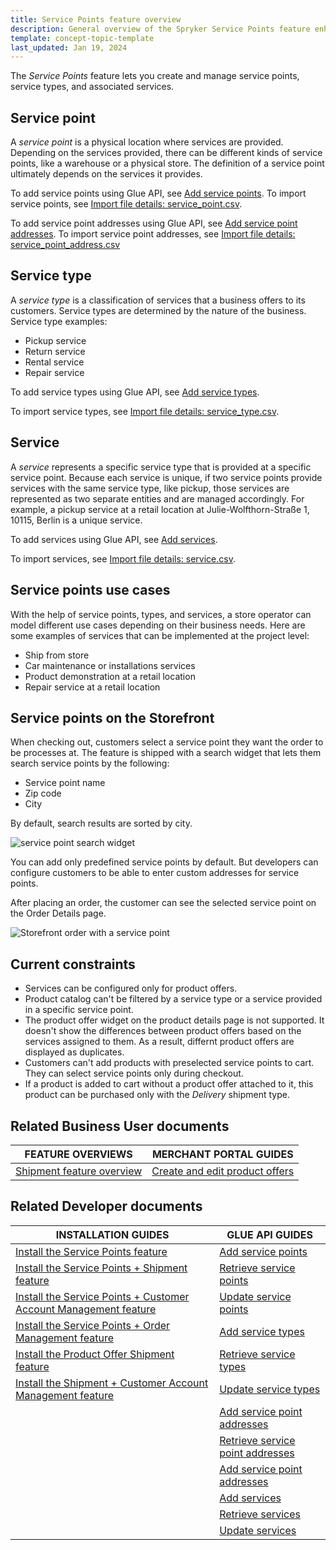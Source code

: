```yaml
---
title: Service Points feature overview
description: General overview of the Spryker Service Points feature enhancing your Spryker Unified Commerce based projects.
template: concept-topic-template
last_updated: Jan 19, 2024
---
```


The *Service Points* feature lets you create and manage service points, service types, and associated services.

## Service point

A *service point* is a physical location where services are provided. Depending on the services provided, there can be different kinds of service points, like a warehouse or a physical store. The definition of a service point ultimately depends on the services it provides.

To add service points using Glue API, see [Add service points](/docs/pbc/all/service-point-management/latest/unified-commerce/manage-using-glue-api/manage-service-points/glue-api-add-service-points.html). To import service points, see [Import file details: service_point.csv](/docs/pbc/all/service-point-management/latest/unified-commerce/import-and-export-data/import-file-details-service-point.csv.html).

To add service point addresses using Glue API, see [Add service point addresses](/docs/pbc/all/service-point-management/latest/unified-commerce/manage-using-glue-api/manage-service-point-addresses/glue-api-add-service-point-addresses.html). To import service point addresses, see [Import file details: service_point_address.csv](/docs/pbc/all/service-point-management/latest/unified-commerce/import-and-export-data/import-file-details-service-point-address.csv.html)

## Service type

A *service type* is a classification of services that a business offers to its customers. Service types are determined by the nature of the business. Service type examples:
- Pickup service
- Return service
- Rental service
- Repair service

To add service types using Glue API, see [Add service types](/docs/pbc/all/service-point-management/latest/unified-commerce/manage-using-glue-api/manage-service-types/glue-api-add-service-types.html).

To import service types, see [Import file details: service_type.csv](/docs/pbc/all/service-point-management/latest/unified-commerce/import-and-export-data/import-file-details-service-type.csv.html).


## Service

A *service* represents a specific service type that is provided at a specific service point. Because each service is unique, if two service points provide services with the same service type, like pickup, those services are represented as two separate entities and are managed accordingly. For example, a pickup service at a retail location at Julie-Wolfthorn-Straße 1, 10115, Berlin is a unique service.

To add services using Glue API, see [Add services](/docs/pbc/all/service-point-management/latest/unified-commerce/manage-using-glue-api/manage-services/glue-api-add-services.html).

To import services, see [Import file details: service.csv](/docs/pbc/all/service-point-management/latest/unified-commerce/import-and-export-data/import-file-details-service.csv.html).


## Service points use cases


With the help of service points, types, and services, a store operator can model different use cases depending on their business needs. Here are some examples of services that can be implemented at the project level:
- Ship from store
- Car maintenance or installations services
- Product demonstration at a retail location
- Repair service at a retail location


## Service points on the Storefront

When checking out, customers select a service point they want the order to be processes at. The feature is shipped with a search widget that lets them search service points by the following:
- Service point name
- Zip code
- City

By default, search results are sorted by city.

![service point search widget](https://spryker.s3.eu-central-1.amazonaws.com/docs/pbc/all/service-point-management/unified-commerce/service-points-feature-overview.md/service-point-search.png)

You can add only predefined service points by default. But developers can configure customers to be able to enter custom addresses for service points.

After placing an order, the customer can see the selected service point on the Order Details page.

![Storefront order with a service point](https://spryker.s3.eu-central-1.amazonaws.com/docs/pbc/all/service-point-management/unified-commerce/service-points-feature-overview.md/storefront-order-service-point.png)


## Current constraints

- Services can be configured only for product offers.
- Product catalog can't be filtered by a service type or a service provided in a specific service point.
- The product offer widget on the product details page is not supported. It doesn't show the differences between product offers based on the services assigned to them. As a result, differnt product offers are displayed as duplicates.
- Customers can't add products with preselected service points to cart. They can select service points only during checkout.
- If a product is added to cart without a product offer attached to it, this product can be purchased only with the *Delivery* shipment type.


## Related Business User documents

| FEATURE OVERVIEWS | MERCHANT PORTAL GUIDES |
| - | - |
| [Shipment feature overview](/docs/pbc/all/carrier-management/{{page.version}}/base-shop/shipment-feature-overview.html) | [Create and edit product offers](/docs/pbc/all/offer-management/{{page.version}}/unified-commerce/unified-commerce-create-and-edit-product-offers.html) |



## Related Developer documents

| INSTALLATION GUIDES | GLUE API GUIDES   |
| - | - |
| [Install the Service Points feature](/docs/pbc/all/service-point-management/latest/unified-commerce/install-features/install-the-service-points-feature.html) | [Add service points](/docs/pbc/all/service-point-management/latest/unified-commerce/manage-using-glue-api/manage-service-points/glue-api-add-service-points.html) |
| [Install the Service Points + Shipment feature](/docs/pbc/all/service-point-management/latest/unified-commerce/install-features/install-the-service-points-shipment-feature.html) |  [Retrieve service points](/docs/pbc/all/service-point-management/latest/unified-commerce/manage-using-glue-api/manage-service-points/glue-api-retrieve-service-points.html)  |
| [Install the Service Points + Customer Account Management feature](/docs/pbc/all/service-point-management/latest/unified-commerce/install-features/install-the-service-points-customer-account-management-feature.html) | [Update service points](/docs/pbc/all/service-point-management/latest/unified-commerce/manage-using-glue-api/manage-service-points/glue-api-update-service-points.html) |
| [Install the Service Points + Order Management feature](/docs/pbc/all/service-point-management/latest/unified-commerce/install-features/install-the-service-points-order-management-feature.html) | [Add service types](/docs/pbc/all/service-point-management/latest/unified-commerce/manage-using-glue-api/manage-service-types/glue-api-add-service-types.html) |
| [Install the Product Offer Shipment feature](/docs/pbc/all/offer-management/{{page.version}}/marketplace/install-and-upgrade/install-features/install-the-product-offer-shipment-feature.html) | [Retrieve service types](/docs/pbc/all/service-point-management/latest/unified-commerce/manage-using-glue-api/manage-service-types/glue-api-retrieve-service-types.html) |
| [Install the Shipment + Customer Account Management feature](/docs/pbc/all/carrier-management/{{page.version}}/base-shop/install-and-upgrade/install-features/install-the-shipment-customer-account-management-feature.html) | [Update service types](/docs/pbc/all/service-point-management/latest/unified-commerce/manage-using-glue-api/manage-service-types/glue-api-update-service-types.html) |
| |  [Add service point addresses](/docs/pbc/all/service-point-management/latest/unified-commerce/manage-using-glue-api/manage-service-point-addresses/glue-api-add-service-point-addresses.html) |
| |  [Retrieve service point addresses](/docs/pbc/all/service-point-management/latest/unified-commerce/manage-using-glue-api/manage-service-point-addresses/glue-api-retrieve-service-point-addresses.html) |
| |  [Add service point addresses](/docs/pbc/all/service-point-management/latest/unified-commerce/manage-using-glue-api/manage-service-point-addresses/glue-api-update-service-point-addresses.html) |
| | [Add services](/docs/pbc/all/service-point-management/latest/unified-commerce/manage-using-glue-api/manage-services/glue-api-add-services.html) |
| |  [Retrieve services](/docs/pbc/all/service-point-management/latest/unified-commerce/manage-using-glue-api/manage-services/glue-api-retrieve-services.html) |
| | [Update services](/docs/pbc/all/service-point-management/latest/unified-commerce/manage-using-glue-api/manage-services/glue-api-update-services.html) |
